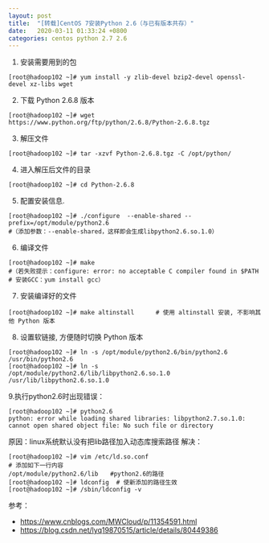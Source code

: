 ```yaml
---
layout: post
title:  "[转载]CentOS 7安装Python 2.6（与已有版本共存）"
date:   2020-03-11 01:33:24 +0800
categories: centos python 2.7 2.6
---
```


1. 安装需要用到的包
```shell
[root@hadoop102 ~]# yum install -y zlib-devel bzip2-devel openssl-devel xz-libs wget 
```

2. 下载 Python 2.6.8 版本
```shell
[root@hadoop102 ~]# wget https://www.python.org/ftp/python/2.6.8/Python-2.6.8.tgz
```

3. 解压文件
```shell
[root@hadoop102 ~]# tar -xzvf Python-2.6.8.tgz -C /opt/python/
```

4. 进入解压后文件的目录
```shell
[root@hadoop102 ~]# cd Python-2.6.8
```

5. 配置安装信息.
```shell
[root@hadoop102 ~]# ./configure  --enable-shared --prefix=/opt/module/python2.6
#（添加参数：--enable-shared，这样即会生成libpython2.6.so.1.0）
```

6. 编译文件
```shell
[root@hadoop102 ~]# make
#（若失败提示：configure: error: no acceptable C compiler found in $PATH
# 安装GCC：yum install gcc）
```

7. 安装编译好的文件
```shell
[root@hadoop102 ~]# make altinstall      # 使用 altinstall 安装, 不影响其他 Python 版本
```

8. 设置软链接, 方便随时切换 Python 版本
```shell
[root@hadoop102 ~]# ln -s /opt/module/python2.6/bin/python2.6 /usr/bin/python2.6
[root@hadoop102 ~]# ln -s /opt/module/python2.6/lib/libpython2.6.so.1.0  /usr/lib/libpython2.6.so.1.0
```

9.执行python2.6时出现错误：
```shell
[root@hadoop102 ~]# python2.6
python: error while loading shared libraries: libpython2.7.so.1.0: cannot open shared object file: No such file or directory
```
原因：linux系统默认没有把lib路径加入动态库搜索路径 
解决：
```shell
[root@hadoop102 ~]# vim /etc/ld.so.conf
# 添加如下一行内容
/opt/module/python2.6/lib　　#python2.6的路径
[root@hadoop102 ~]# ldconfig  # 使新添加的路径生效
[root@hadoop102 ~]# /sbin/ldconfig -v
```

参考：
* https://www.cnblogs.com/MWCloud/p/11354591.html
* https://blog.csdn.net/lyq19870515/article/details/80449386